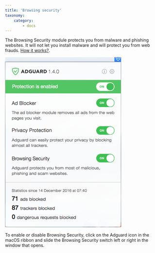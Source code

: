 ```yaml
---
title: 'Browsing security'
taxonomy:
    category:
        - docs
---
```


The Browsing Security module protects you from malware and phishing websites. It will not let you install malware and will protect you from web frauds. [How it works?](https://adguard.com/en/how-malware-blocked.html).

![](Screenshot%202017-02-12%2019.41.01.png)

To enable or disable Browsing Security, click on the Adguard icon in the macOS ribbon and slide the Browsing Security switch left or right in the window that opens.


